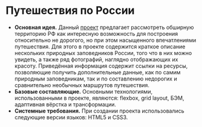 # __Путешествия по России__
* __Основная идея.__ Данный [проект](https://kgavrilkov.github.io/russian-travel/index.html) предлагает рассмотреть обширную территорию РФ как интересную возможность для построения относительно не дорогого, но при этом насыщенного впечатлениями путешествия. Для этого в проекте содержится краткое описание нескольких природных заповедников России, того что в них можно увидеть, а также ряд фотографий, наглядно отображающих их красоту. Приведённая информация содержит ссылки на ресурсы, позволяющие получить дополнительные данные, как по самим природным заповедникам, так и по составлению недорогих и сравнительно необычных маршрутов путешествия.
* __Базовые составляющие.__ Основными технологиями, использованными в проекте, являются: flexbox, grid layout, БЭМ, адаптивная вёрстка и трансформации.
* __Системные требования.__ При создании проекта использовались следующие версии языков: HTML5 и CSS3.
